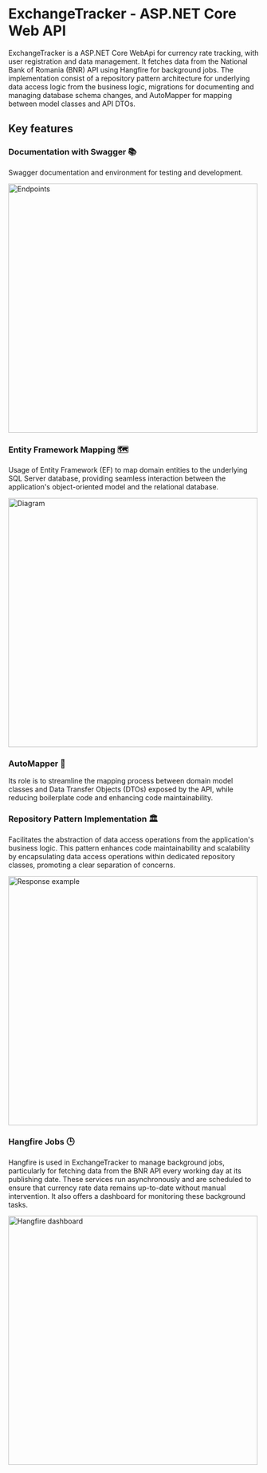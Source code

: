 # ExchangeTracker - ASP.NET Core Web API

ExchangeTracker is a ASP.NET Core WebApi for currency rate tracking, with user registration and data management. It fetches data from the National Bank of Romania (BNR) API using Hangfire for background jobs. The implementation consist of a repository pattern architecture for underlying data access logic from the business logic, migrations for documenting and managing database schema changes, and AutoMapper for mapping between model classes and API DTOs.

## Key features

### Documentation with Swagger 📚

Swagger documentation and environment for testing and development. 

<img src="https://github.com/mihaitufescu/ExchangeTracker/blob/master/Media/ENDPOINTS.png" style = "width : 500px; height : 500px;" alt="Endpoints">

### Entity Framework Mapping 🗺️

Usage of Entity Framework (EF) to map domain entities to the underlying SQL Server database, providing seamless interaction between the application's object-oriented model and the relational database. 

<img src="https://github.com/mihaitufescu/ExchangeTracker/blob/master/Media/DATABASE_DIAGRAM.png" style = "width : 500px; height : 500px;" alt="Diagram">

### AutoMapper 🚀

Its role is to streamline the mapping process between domain model classes and Data Transfer Objects (DTOs) exposed by the API, while reducing boilerplate code and enhancing code maintainability. 

### Repository Pattern Implementation 🏛️

Facilitates the abstraction of data access operations from the application's business logic. This pattern enhances code maintainability and scalability by encapsulating data access operations within dedicated repository classes, promoting a clear separation of concerns. 

<img src="https://github.com/mihaitufescu/ExchangeTracker/blob/master/Media/RESPONSE_EXAMPLE.png" style = "width : 500px; height : 500px;" alt="Response example">

### Hangfire Jobs 🕒

Hangfire is used in ExchangeTracker to manage background jobs, particularly for fetching data from the BNR API every working day at its publishing date. These services run asynchronously and are scheduled to ensure that currency rate data remains up-to-date without manual intervention. It also offers a dashboard for monitoring these background tasks. 

<img src="https://github.com/mihaitufescu/ExchangeTracker/blob/master/Media/HANGFIRE_DASHBOARD.png" style = "width : 500px; height : 500px;" alt="Hangfire dashboard">
